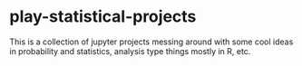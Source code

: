 # play-statistical-projects
This is a collection of jupyter projects messing around with some cool ideas in probability and statistics, analysis type things mostly in R, etc. 
